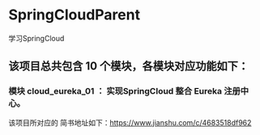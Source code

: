 # SpringCloudParent 
学习SpringCloud

## 该项目总共包含 10 个模块，各模块对应功能如下：

### 模块 cloud_eureka_01 ： 实现SpringCloud 整合 Eureka 注册中心。




该项目所对应的 简书地址如下：https://www.jianshu.com/c/4683518df962
